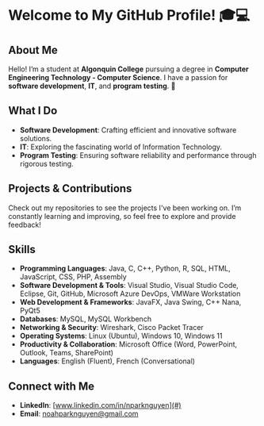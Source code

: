 # Welcome to My GitHub Profile! 🎓💻

## About Me

Hello! I’m a student at **Algonquin College** pursuing a degree in **Computer Engineering Technology - Computer Science**. I have a passion for **software development**, **IT**, and **program testing**. 🚀

## What I Do

- **Software Development**: Crafting efficient and innovative software solutions.
- **IT**: Exploring the fascinating world of Information Technology.
- **Program Testing**: Ensuring software reliability and performance through rigorous testing.

## Projects & Contributions

Check out my repositories to see the projects I've been working on. I’m constantly learning and improving, so feel free to explore and provide feedback!

## Skills

- **Programming Languages**: Java, C, C++, Python, R, SQL, HTML, JavaScript, CSS, PHP, Assembly  
- **Software Development & Tools**: Visual Studio, Visual Studio Code, Eclipse, Git, GitHub, Microsoft Azure DevOps, VMWare Workstation  
- **Web Development & Frameworks**: JavaFX, Java Swing, C++ Nana, PyQt5  
- **Databases**: MySQL, MySQL Workbench  
- **Networking & Security**: Wireshark, Cisco Packet Tracer  
- **Operating Systems**: Linux (Ubuntu), Windows 10, Windows 11  
- **Productivity & Collaboration**: Microsoft Office (Word, PowerPoint, Outlook, Teams, SharePoint)  
- **Languages**: English (Fluent), French (Conversational)

## Connect with Me

- **LinkedIn**: [www.linkedin.com/in/nparknguyen](#)
- **Email**: [noahparknguyen@gmail.com](noahparknguyen@gmail.com)
